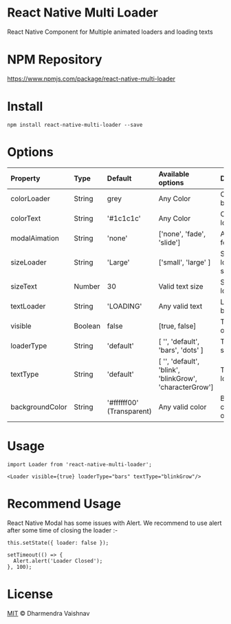 # React Native Multi Loader
React Native Component for Multiple animated loaders and loading texts 

# NPM Repository
https://www.npmjs.com/package/react-native-multi-loader

# Install
`npm install react-native-multi-loader --save`

# Options
| Property | Type | Default | Available options| Description |
| :---------- |:----------| :-----|:-------|:-------|
| colorLoader     | String | grey| Any Color | Color of loading bars,spinner,dots |
| colorText      | String      |   '#1c1c1c'|Any Color | Color of the loading text |
| modalAimation | String      |    'none'| ['none', 'fade', 'slide'] | Animation Type for overlay |
| sizeLoader      | String      |   'Large'|['small', 'large' ] | Size of the loading spinner,bar,dots |
| sizeText | Number | 30 | Valid text size | Size of the loading text |
| textLoader| String | 'LOADING' | Any valid text | Loading Text to be displayed |
| visible | Boolean | false | [true, false] | To show/hide the overlay loader |
| loaderType | String | 'default' | [ '', 'default', 'bars', 'dots' ] | Type of the spinner |
| textType | String | 'default' | [ '', 'default', 'blink', 'blinkGrow', 'characterGrow'] | Type of the loading text |
| backgroundColor | String | '#ffffff00' (Transparent)| Any valid color | Background color of the overlay |

# Usage
```
import Loader from 'react-native-multi-loader';

<Loader visible={true} loaderType="bars" textType="blinkGrow"/>
```

# Recommend Usage

React Native Modal has some issues with Alert.
We recommend to use alert after some time of closing the loader :-

```
this.setState({ loader: false });

setTimeout(() => {
  Alert.alert('Loader Closed');
}, 100);
```

# License
[MIT](LICENSE) © Dharmendra Vaishnav
